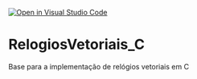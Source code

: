 [![Open in Visual Studio Code](https://classroom.github.com/assets/open-in-vscode-c66648af7eb3fe8bc4f294546bfd86ef473780cde1dea487d3c4ff354943c9ae.svg)](https://classroom.github.com/online_ide?assignment_repo_id=8625128&assignment_repo_type=AssignmentRepo)
# RelogiosVetoriais_C
Base para a implementação de relógios vetoriais em C
